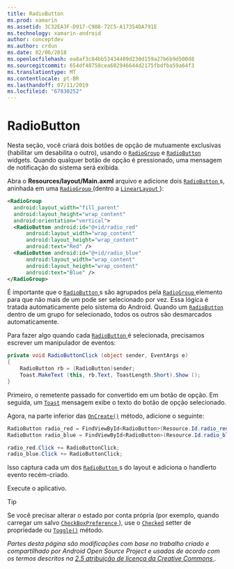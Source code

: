 ```yaml
---
title: RadioButton
ms.prod: xamarin
ms.assetid: 3C32EA3F-D917-C988-72C5-A17354DA791E
ms.technology: xamarin-android
author: conceptdev
ms.author: crdun
ms.date: 02/06/2018
ms.openlocfilehash: ea8af3c84bb53434489d230d159a27b6b9d500d8
ms.sourcegitcommit: 654df48758cea602946644d2175fbdfba59a64f3
ms.translationtype: MT
ms.contentlocale: pt-BR
ms.lasthandoff: 07/11/2019
ms.locfileid: "67830252"
---
```

# <a name="radiobutton"></a>RadioButton

Nesta seção, você criará dois botões de opção de mutuamente exclusivas (habilitar um desabilita o outro), usando o [`RadioGroup`](https://developer.xamarin.com/api/type/Android.Widget.RadioGroup/)
e [`RadioButton`](https://developer.xamarin.com/api/type/Android.Widget.RadioButton/)
widgets. Quando qualquer botão de opção é pressionado, uma mensagem de notificação do sistema será exibida.


Abra o **Resources/layout/Main.axml** arquivo e adicione dois [ `RadioButton` ](https://developer.xamarin.com/api/type/Android.Widget.RadioButton/)s, aninhada em uma [ `RadioGroup` ](https://developer.xamarin.com/api/type/Android.Widget.RadioGroup/) (dentro a [ `LinearLayout` ](https://developer.xamarin.com/api/type/Android.Widget.LinearLayout/)):

```xml
<RadioGroup
  android:layout_width="fill_parent"
  android:layout_height="wrap_content"
  android:orientation="vertical">
  <RadioButton android:id="@+id/radio_red"
      android:layout_width="wrap_content"
      android:layout_height="wrap_content"
      android:text="Red" />
  <RadioButton android:id="@+id/radio_blue"
      android:layout_width="wrap_content"
      android:layout_height="wrap_content"
      android:text="Blue" />
</RadioGroup>
```

É importante que o [ `RadioButton` ](https://developer.xamarin.com/api/type/Android.Widget.RadioButton/)s são agrupados pela [ `RadioGroup` ](https://developer.xamarin.com/api/type/Android.Widget.RadioGroup/) elemento para que não mais de um pode ser selecionado por vez. Essa lógica é tratada automaticamente pelo sistema do Android. Quando um [`RadioButton`](https://developer.xamarin.com/api/type/Android.Widget.RadioButton/)
dentro de um grupo for selecionado, todos os outros são desmarcados automaticamente.

Para fazer algo quando cada [ `RadioButton` ](https://developer.xamarin.com/api/type/Android.Widget.RadioButton/) é selecionada, precisamos escrever um manipulador de eventos:

```csharp
private void RadioButtonClick (object sender, EventArgs e)
{
    RadioButton rb = (RadioButton)sender;
    Toast.MakeText (this, rb.Text, ToastLength.Short).Show ();
}
```

Primeiro, o remetente passado for convertido em um botão de opção.
Em seguida, um [`Toast`](https://developer.xamarin.com/api/type/Android.Widget.Toast/)
mensagem exibe o texto do botão de opção selecionado.

Agora, na parte inferior das [`OnCreate()`](https://developer.xamarin.com/api/member/Android.App.Activity.OnCreate/p/Android.OS.Bundle/Android.OS.PersistableBundle)
método, adicione o seguinte:

```csharp
RadioButton radio_red = FindViewById<RadioButton>(Resource.Id.radio_red);
RadioButton radio_blue = FindViewById<RadioButton>(Resource.Id.radio_blue);

radio_red.Click += RadioButtonClick;
radio_blue.Click += RadioButtonClick;
```

Isso captura cada um dos [ `RadioButton` ](https://developer.xamarin.com/api/type/Android.Widget.RadioButton/)s do layout e adiciona o handlerto evento recém-criado.

Execute o aplicativo.

> [!TIP]
> Se você precisar alterar o estado por conta própria (por exemplo, quando carregar um salvo [ `CheckBoxPreference` ](https://developer.xamarin.com/api/type/Android.Preferences.CheckBoxPreference/)), use o [`Checked`](https://developer.xamarin.com/api/property/Android.Widget.CompoundButton.Checked/)
> setter de propriedade ou [`Toggle()`](https://developer.xamarin.com/api/member/Android.Widget.CompoundButton.Toggle/)
> método.

*Partes desta página são modificações com base no trabalho criado e compartilhado por Android Open Source Project e usadas de acordo com os termos descritos na*
[*2.5 atribuição de licença da Creative Commons* ](http://creativecommons.org/licenses/by/2.5/). 
